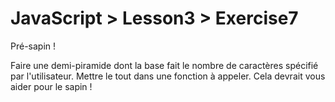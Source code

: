 # JavaScript > Lesson3 > Exercise7

Pré-sapin !

Faire une demi-piramide dont la base fait le nombre de caractères spécifié par l'utilisateur.
Mettre le tout dans une fonction à appeler. Cela devrait vous aider pour le sapin !
